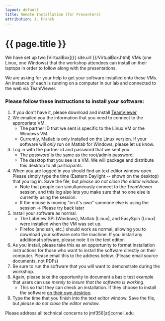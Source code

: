 ```yaml
---
layout: default
title: Remote Installation (for Presenters)
attribution: J. Franck
---
```

# {{ page.title }}

We have set up two [VirtualBox]({{ site.url }}/VirtualBox.html) VMs (one Linux, one Windows) that the workshop attendees can install on their laptops in order to follow along with the presentations.

We are asking for your help to get your software installed onto these VMs.  An instance of each is running on a computer in our lab and connected to the web via TeamViewer.

### Please follow these instructions to install your software:

1. If you don't have it, please download and install [TeamViewer](https://www.teamviewer.com/)
1. We emailed you the information that you need to connect to the appropriate VM.
    * The partner ID that we sent is specific to the Linux VM or the Windows VM.
    * Currently, Matlab is only installed on the Linux version.  If your software will *only* run on Matlab for Windows, please let us know.
1. Log in with the partner id and password that we sent you.
    * The *password* is the same as the root/admin password.
    * The desktop that you see is a VM.  We will package and distribute this desktop to all participants.
1. When you are logged in you should find an text editor window open.  Please simply type the time (Eastern Daylight -- shown on the desktop) that you log in.  Save the file, but *please do not close the editor window*.
    * Note that people can simultaneously connect to the TeamViewer session, and this log also lets you make sure that no one else is currently using the session.
    * If the mouse is moving "on it's own" someone else is using the session → Please try back later
1. Install your software as normal.
    * The LabView SPI (Windows), Matlab (Linux), and EasySpin (Linux) were installed when the VM was set up.
    * Firefox (and ssh, etc.) should work as normal, allowing you to download your software onto the machine.  If you install any additional software, please note it in the text editor.
1. As you install, please take this as an opportunity to format installation instructions for those who want to install the software directly on their computer.  Please email this to the address below. (Please email source documents, not PDFs)
1. Be sure to run the software that you will want to demonstrate during the workshop.
1. Again, please take the opportunity to document a basic test example that users can use *merely to insure that the software is working*.
    * This so that they can check an installation.  If they choose to install the software [on their own desktop]({{site.baseurl}}/Software_Packages.html).
1. Type the time that you finish into the text editor window.  Save the file, but *please do not close the editor window*.

Please address all technical concerns to jmf356[at]cornell.edu
